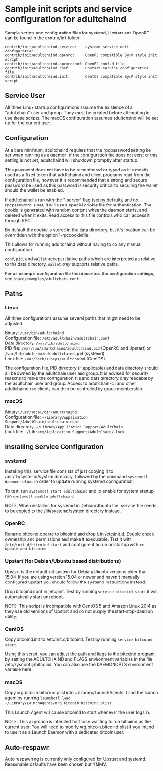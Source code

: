 Sample init scripts and service configuration for adultchaind
==========================================================

Sample scripts and configuration files for systemd, Upstart and OpenRC
can be found in the contrib/init folder.

    contrib/init/adultchaind.service:    systemd service unit configuration
    contrib/init/adultchaind.openrc:     OpenRC compatible SysV style init script
    contrib/init/adultchaind.openrcconf: OpenRC conf.d file
    contrib/init/adultchaind.conf:       Upstart service configuration file
    contrib/init/adultchaind.init:       CentOS compatible SysV style init script

Service User
---------------------------------

All three Linux startup configurations assume the existence of a "adultchain" user
and group.  They must be created before attempting to use these scripts.
The macOS configuration assumes adultchaind will be set up for the current user.

Configuration
---------------------------------

At a bare minimum, adultchaind requires that the rpcpassword setting be set
when running as a daemon.  If the configuration file does not exist or this
setting is not set, adultchaind will shutdown promptly after startup.

This password does not have to be remembered or typed as it is mostly used
as a fixed token that adultchaind and client programs read from the configuration
file, however it is recommended that a strong and secure password be used
as this password is security critical to securing the wallet should the
wallet be enabled.

If adultchaind is run with the "-server" flag (set by default), and no rpcpassword is set,
it will use a special cookie file for authentication. The cookie is generated with random
content when the daemon starts, and deleted when it exits. Read access to this file
controls who can access it through RPC.

By default the cookie is stored in the data directory, but it's location can be overridden
with the option '-rpccookiefile'.

This allows for running adultchaind without having to do any manual configuration.

`conf`, `pid`, and `wallet` accept relative paths which are interpreted as
relative to the data directory. `wallet` *only* supports relative paths.

For an example configuration file that describes the configuration settings,
see `share/examples/adultchain.conf`.

Paths
---------------------------------

### Linux

All three configurations assume several paths that might need to be adjusted.

Binary:              `/usr/bin/adultchaind`  
Configuration file:  `/etc/adultchain/adultchain.conf`  
Data directory:      `/var/lib/adultchaind`  
PID file:            `/var/run/adultchaind/adultchaind.pid` (OpenRC and Upstart) or `/var/lib/adultchaind/adultchaind.pid` (systemd)  
Lock file:           `/var/lock/subsys/adultchaind` (CentOS)  

The configuration file, PID directory (if applicable) and data directory
should all be owned by the adultchain user and group.  It is advised for security
reasons to make the configuration file and data directory only readable by the
adultchain user and group.  Access to adultchain-cli and other adultchaind rpc clients
can then be controlled by group membership.

### macOS

Binary:              `/usr/local/bin/adultchaind`  
Configuration file:  `~/Library/Application Support/AdultChain/adultchain.conf`  
Data directory:      `~/Library/Application Support/AdultChain`  
Lock file:           `~/Library/Application Support/AdultChain/.lock`  

Installing Service Configuration
-----------------------------------

### systemd

Installing this .service file consists of just copying it to
/usr/lib/systemd/system directory, followed by the command
`systemctl daemon-reload` in order to update running systemd configuration.

To test, run `systemctl start adultchaind` and to enable for system startup run
`systemctl enable adultchaind`

NOTE: When installing for systemd in Debian/Ubuntu the .service file needs to be copied to the /lib/systemd/system directory instead.

### OpenRC

Rename bitcoind.openrc to bitcoind and drop it in /etc/init.d.  Double
check ownership and permissions and make it executable.  Test it with
`/etc/init.d/bitcoind start` and configure it to run on startup with
`rc-update add bitcoind`

### Upstart (for Debian/Ubuntu based distributions)

Upstart is the default init system for Debian/Ubuntu versions older than 15.04. If you are using version 15.04 or newer and haven't manually configured upstart you should follow the systemd instructions instead.

Drop bitcoind.conf in /etc/init.  Test by running `service bitcoind start`
it will automatically start on reboot.

NOTE: This script is incompatible with CentOS 5 and Amazon Linux 2014 as they
use old versions of Upstart and do not supply the start-stop-daemon utility.

### CentOS

Copy bitcoind.init to /etc/init.d/bitcoind. Test by running `service bitcoind start`.

Using this script, you can adjust the path and flags to the bitcoind program by
setting the ADULTCHAIND and FLAGS environment variables in the file
/etc/sysconfig/bitcoind. You can also use the DAEMONOPTS environment variable here.

### macOS

Copy org.bitcoin.bitcoind.plist into ~/Library/LaunchAgents. Load the launch agent by
running `launchctl load ~/Library/LaunchAgents/org.bitcoin.bitcoind.plist`.

This Launch Agent will cause bitcoind to start whenever the user logs in.

NOTE: This approach is intended for those wanting to run bitcoind as the current user.
You will need to modify org.bitcoin.bitcoind.plist if you intend to use it as a
Launch Daemon with a dedicated bitcoin user.

Auto-respawn
-----------------------------------

Auto respawning is currently only configured for Upstart and systemd.
Reasonable defaults have been chosen but YMMV.
